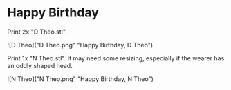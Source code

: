 # Happy Birthday

Print 2x "D Theo.stl".

![D Theo]("D Theo.png" "Happy Birthday, D Theo")

Print 1x "N Theo.stl". It may need some resizing, especially if the wearer has an oddly shaped head.

![N Theo]("N Theo.png" "Happy Birthday, N Theo")
